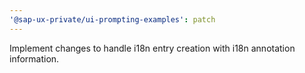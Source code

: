 ```yaml
---
'@sap-ux-private/ui-prompting-examples': patch
---
```


Implement changes to handle i18n entry creation with i18n annotation information.
